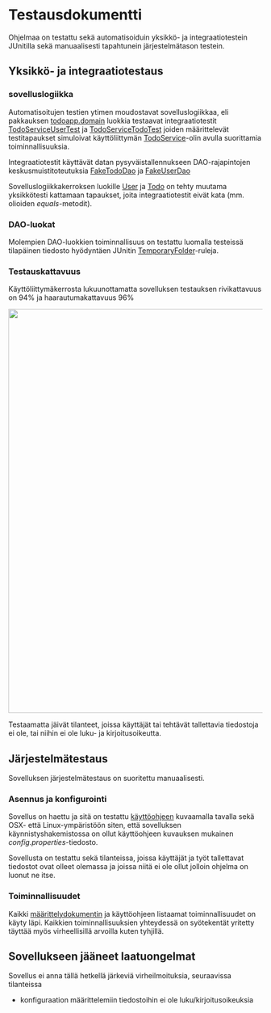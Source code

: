 # Testausdokumentti

Ohjelmaa on testattu sekä automatisoiduin yksikkö- ja integraatiotestein JUnitilla sekä manuaalisesti tapahtunein järjestelmätason testein.

## Yksikkö- ja integraatiotestaus

### sovelluslogiikka

Automatisoitujen testien ytimen moudostavat sovelluslogiikkaa, eli pakkauksen [todoapp.domain](https://github.com/mluukkai/OtmTodoApp/tree/master/src/main/java/todoapp/domain) luokkia testaavat integraatiotestit [TodoServiceUserTest](https://github.com/mluukkai/OtmTodoApp/blob/master/src/test/java/todoapp/domain/TodoServiceUserTest.java) ja [TodoServiceTodoTest](https://github.com/mluukkai/OtmTodoApp/blob/master/src/test/java/todoapp/domain/TodoServiceUserTest.java) joiden määrittelevät testitapaukset simuloivat käyttöliittymän [TodoService](https://github.com/mluukkai/OtmTodoApp/blob/master/src/main/java/todoapp/domain/TodoService.java)-olin avulla suorittamia toiminnallisuuksia.

Integraatiotestit käyttävät datan pysyväistallennukseen DAO-rajapintojen keskusmuistitoteutuksia [FakeTodoDao](https://github.com/mluukkai/OtmTodoApp/blob/master/src/test/java/todoapp/domain/FakeTodoDao.java) ja [FakeUserDao](https://github.com/mluukkai/OtmTodoApp/blob/master/src/test/java/todoapp/domain/FakeTodoDao.java)

Sovelluslogiikkakerroksen luokille [User](https://github.com/mluukkai/OtmTodoApp/blob/master/src/main/java/todoapp/domain/User.java) ja [Todo](https://github.com/mluukkai/OtmTodoApp/blob/master/src/main/java/todoapp/domain/User.java) on tehty muutama yksikkötesti kattamaan tapaukset, joita integraatiotestit eivät kata (mm. olioiden _equals_-metodit).

### DAO-luokat

Molempien DAO-luokkien toiminnallisuus on testattu luomalla testeissä tilapäinen tiedosto hyödyntäen JUnitin [TemporaryFolder](https://junit.org/junit4/javadoc/4.12/org/junit/rules/TemporaryFolder.html)-ruleja.

### Testauskattavuus

Käyttöliittymäkerrosta lukuunottamatta sovelluksen testauksen rivikattavuus on 94% ja haarautumakattavuus 96%

<img src="https://raw.githubusercontent.com/mluukkai/OtmTodoApp/master/dokumentaatio/kuvat/t-1.png" width="800">

Testaamatta jäivät tilanteet, joissa käyttäjät tai tehtävät tallettavia tiedostoja ei ole, tai niihin ei ole luku- ja kirjoitusoikeutta.

## Järjestelmätestaus

Sovelluksen järjestelmätestaus on suoritettu manuaalisesti.

### Asennus ja konfigurointi

Sovellus on haettu ja sitä on testattu [käyttöohjeen](https://github.com/mluukkai/OtmTodoApp/blob/master/dokumentaatio/kayttoohje.md) kuvaamalla tavalla sekä OSX- että Linux-ympäristöön siten, että sovelluksen käynnistyshakemistossa on ollut käyttöohjeen kuvauksen mukainen _config.properties_-tiedosto.

Sovellusta on testattu sekä tilanteissa, joissa käyttäjät ja työt tallettavat tiedostot ovat olleet olemassa ja joissa niitä ei ole ollut jolloin ohjelma on luonut ne itse.

### Toiminnallisuudet

Kaikki [määrittelydokumentin](https://github.com/mluukkai/OtmTodoApp/blob/master/dokumentaatio/vaatimusmaarittely.md#perusversion-tarjoama-toiminnallisuus) ja käyttöohjeen listaamat toiminnallisuudet on käyty läpi. Kaikkien toiminnallisuuksien yhteydessä on syötekentät yritetty täyttää myös virheellisillä arvoilla kuten tyhjillä.

## Sovellukseen jääneet laatuongelmat

Sovellus ei anna tällä hetkellä järkeviä virheilmoituksia, seuraavissa tilanteissa
- konfiguraation määrittelemiin tiedostoihin ei ole luku/kirjoitusoikeuksia